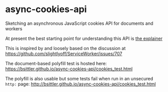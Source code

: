 # async-cookies-api
Sketching an asynchronous JavaScript cookies API for documents and workers

At present the best starting point for understanding this API is [the explainer](explainer.md)

This is inspired by and loosely based on the discussion at https://github.com/slightlyoff/ServiceWorker/issues/707

The document-based polyfill test is hosted here: https://bsittler.github.io/async-cookies-api/cookies_test.html

The polyfill is also usable but some tests fail when run in an unsecured `http:` page: http://bsittler.github.io/async-cookies-api/cookies_test.html
